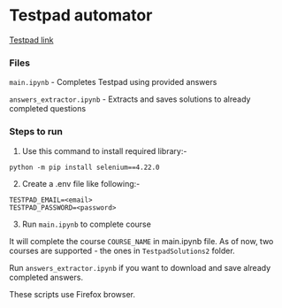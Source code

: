 # Testpad automator

[Testpad link](https://login.testpad.chitkara.edu.in/login)

### Files

`main.ipynb` - Completes Testpad using provided answers

`answers_extractor.ipynb` - Extracts and saves solutions to already completed questions

### Steps to run

1) Use this command to install required library:-

`python -m pip install selenium==4.22.0`

2) Create a .env file like following:-

```
TESTPAD_EMAIL=<email>
TESTPAD_PASSWORD=<password>
```

3) Run `main.ipynb` to complete course

It will complete the course `COURSE_NAME` in main.ipynb file. As of now, two courses are supported - the ones in `TestpadSolutions2` folder.

Run `answers_extractor.ipynb` if you want to download and save already completed answers.

These scripts use Firefox browser.